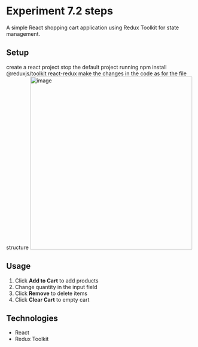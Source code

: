 # Experiment 7.2 steps

A simple React shopping cart application using Redux Toolkit for state management.

## Setup
create a react project
stop the default project running
npm install @reduxjs/toolkit react-redux
make the changes in the code as for the file structure
<img width="433" height="463" alt="image" src="https://github.com/user-attachments/assets/ce7c7a1f-c1d0-484d-8f23-36aa75c373e6" />


## Usage

1. Click **Add to Cart** to add products
2. Change quantity in the input field
3. Click **Remove** to delete items
4. Click **Clear Cart** to empty cart

## Technologies

- React
- Redux Toolkit
